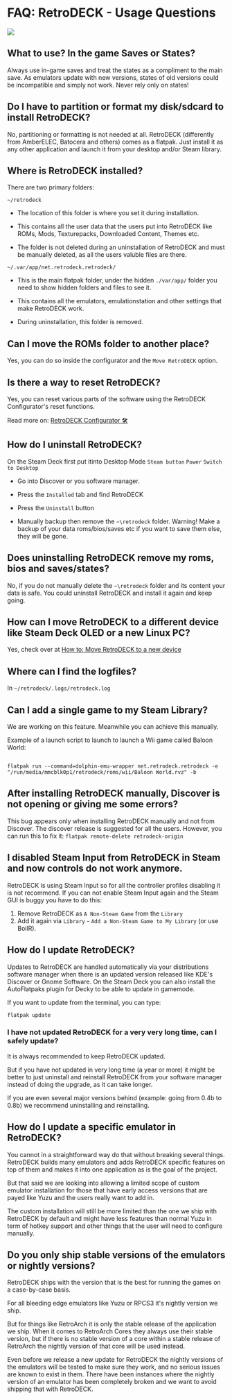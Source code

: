 # FAQ: RetroDECK - Usage Questions



<img src="../../wiki_icons/retrodeck/rd_icon_circle_192x192.png">



## What to use? In the game Saves or States?

Always use in-game saves and treat the states as a compliment to the main save. As emulators update with new versions, states of old versions could be incompatible and simply not work. Never rely only on states!



## Do I have to partition or format my disk/sdcard to install RetroDECK?

No, partitioning or formatting is not needed at all. RetroDECK (differently from AmberELEC, Batocera and others) comes as a flatpak. Just install it as any other application and launch it from your desktop and/or Steam library.

## Where is RetroDECK installed? 

There are two primary folders:

`~/retrodeck`

- The location of this folder is where you set it during installation.

- This contains all the user data that the users put into RetroDECK like ROMs, Mods, Texturepacks, Downloaded Content, Themes etc.

- The folder is not deleted during an uninstallation of RetroDECK and must be manually deleted, as all the users valuble files are there.

`~/.var/app/net.retrodeck.retrodeck/`

- This is the main flatpak folder, under the hidden `./var/app/` folder you need to show hidden folders and files to see it.

- This contains all the emulators, emulationstation and other settings that make RetroDECK work.

- During uninstallation, this folder is removed.



## Can I move the ROMs folder to another place?

Yes, you can do so inside the configurator and the `Move RetroDECK` option.



## Is there a way to reset RetroDECK?

Yes, you can reset various parts of the software using the RetroDECK Configurator's reset functions.

Read more on: [RetroDECK Configurator 🛠️](../wiki_system_guides/configurator/configurator.md)



## How do I uninstall RetroDECK?

On the Steam Deck first put itinto Desktop Mode `Steam button`  `Power`  `Switch to Desktop`

* Go into Discover or you software manager.
 
* Press the `Installed` tab and find RetroDECK

* Press the `Uninstall` button

* Manually backup then remove the `~\retrodeck` folder. Warning! Make a backup of your data roms/bios/saves etc if you want to save them else, they will be gone.


## Does uninstalling RetroDECK remove my roms, bios and saves/states?

No, if you do not manually delete the `~\retrodeck` folder and its content your data is safe. You could uninstall RetroDECK and install it again and keep going.



## How can I move RetroDECK to a different device like Steam Deck OLED or a new Linux PC?

Yes, check over at [How to: Move RetroDECK to a new device](../wiki_management/retrodeck-move.md)



## Where can I find the logfiles?

In `~/retrodeck/.logs/retrodeck.log`



## Can I add a single game to my Steam Library?

We are working on this feature. Meanwhile you can achieve this manually.

Example of a launch script to launch to launch a Wii game called Baloon World:


```

flatpak run --command=dolphin-emu-wrapper net.retrodeck.retrodeck -e "/run/media/mmcblk0p1/retrodeck/roms/wii/Baloon World.rvz" -b

```



## After installing RetroDECK manually, Discover is not opening or giving me some errors?

This bug appears only when installing RetroDECK manually and not from Discover. The discover release is suggested for all the users.
However, you can run this to fix it: `flatpak remote-delete retrodeck-origin`



## I disabled Steam Input from RetroDECK in Steam and now controls do not work anymore.

RetroDECK is using Steam Input so for all the controller profiles disabling it is not recommend. If you can not enable Steam Input again and the Steam GUI is buggy you have to do this:

1. Remove RetroDECK as `A Non-Steam Game` from the `Library`
2. Add it again via  `Library` - `Add a Non-Steam Game to My Library` (or use BoilR).



## How do I update RetroDECK?

Updates to RetroDECK are handled automatically via your distributions software manager when there is an updated version released like KDE's Discover or Gnome Software.
On the Steam Deck you can also install the AutoFlatpaks plugin for Decky to be able to update in gamemode.

If you want to update from the terminal, you can type:

`flatpak update`



### I have not updated RetroDECK for a very very long time, can I safely update?

It is always recommended to keep RetroDECK updated.

But if you have not updated in very long time (a year or more) it might be better to just uninstall and reinstall RetroDECK from your software manager instead of doing the upgrade, as it can take longer.

If you are even several major versions behind (example: going from 0.4b to 0.8b) we recommend uninstalling and reinstalling.

## How do I update a specific emulator in RetroDECK?

You cannot in a straightforward way do that without breaking several things. RetroDECK builds many emulators and adds RetroDECK specific features on top of them and makes it into one application as is the goal of the project.

But that said we are looking into allowing a limited scope of custom emulator installation for those that have early access versions that are payed like Yuzu and the users really want to add in.

The custom installation will still be more limited than the one we ship with RetroDECK by default and might have less features than normal Yuzu in term of hotkey support and other things that the user will need to configure manually.

## Do you only ship stable versions of the emulators or nightly versions?

RetroDECK ships with the version that is the best for running the games on a case-by-case basis.

For all bleeding edge emulators like Yuzu or RPCS3 it's nightly version we ship.

But for things like RetroArch it is only the stable release of the application we ship. When it comes to RetroArch Cores they always use their stable version, but if there is no stable version of a core within a stable release of RetroArch the nightly version of that core will be used instead.

Even before we release a new update for RetroDECK the nightly versions of the emulators will be tested to make sure they work, and no serious issues are known to exist in them.
There have been instances where the nightly version of an emulator has been completely broken and we want to avoid shipping that with RetroDECK.


